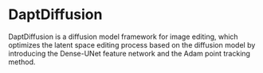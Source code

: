 # DaptDiffusion
DaptDiffusion is a diffusion model framework for image editing, which optimizes the latent space editing process based on the diffusion model by introducing the Dense-UNet feature network and the Adam point tracking method. 
